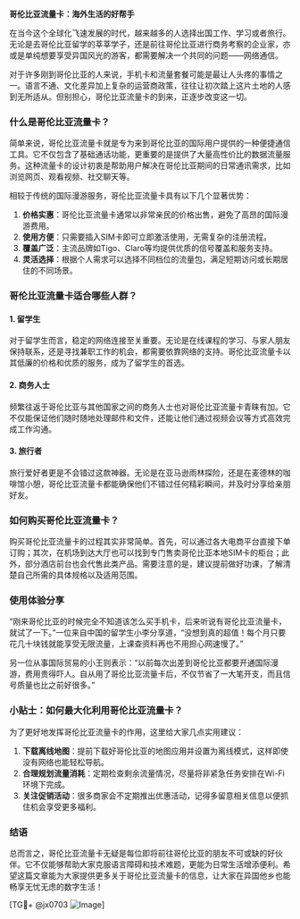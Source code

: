 **哥伦比亚流量卡：海外生活的好帮手**

在当今这个全球化飞速发展的时代，越来越多的人选择出国工作、学习或者旅行。无论是去哥伦比亚留学的莘莘学子，还是前往哥伦比亚进行商务考察的企业家，亦或是单纯想要享受异国风光的游客，都需要解决一个共同的问题——网络通信。

对于许多刚到哥伦比亚的人来说，手机卡和流量套餐可能是最让人头疼的事情之一。语言不通、文化差异加上复杂的运营商政策，往往让初次踏上这片土地的人感到无所适从。但别担心，哥伦比亚流量卡的到来，正逐步改变这一切。

### 什么是哥伦比亚流量卡？

简单来说，哥伦比亚流量卡就是专为来到哥伦比亚的国际用户提供的一种便捷通信工具。它不仅包含了基础通话功能，更重要的是提供了大量高性价比的数据流量服务。这种流量卡的设计初衷是帮助用户解决在哥伦比亚期间的日常通讯需求，比如浏览网页、观看视频、社交聊天等。

相较于传统的国际漫游服务，哥伦比亚流量卡具有以下几个显著优势：

1. **价格实惠**：哥伦比亚流量卡通常以非常亲民的价格出售，避免了高昂的国际漫游费用。
2. **使用方便**：只需要插入SIM卡即可立即激活使用，无需复杂的注册流程。
3. **覆盖广泛**：主流品牌如Tigo、Claro等均提供优质的信号覆盖和服务支持。
4. **灵活选择**：根据个人需求可以选择不同档位的流量包，满足短期访问或长期居住的不同场景。

### 哥伦比亚流量卡适合哪些人群？

#### 1. 留学生
对于留学生而言，稳定的网络连接至关重要。无论是在线课程的学习、与家人朋友保持联系，还是寻找兼职工作的机会，都需要依靠网络的支持。哥伦比亚流量卡以其低廉的价格和优质的服务，成为了留学生的首选。

#### 2. 商务人士
频繁往返于哥伦比亚与其他国家之间的商务人士也对哥伦比亚流量卡青睐有加。它不仅能保证他们随时随地处理邮件和文件，还能让他们通过视频会议等方式高效完成工作沟通。

#### 3. 旅行者
旅行爱好者更是不会错过这款神器。无论是在亚马逊雨林探险，还是在麦德林的咖啡馆小憩，哥伦比亚流量卡都能确保他们不错过任何精彩瞬间，并及时分享给亲朋好友。

### 如何购买哥伦比亚流量卡？

购买哥伦比亚流量卡的过程其实非常简单。首先，可以通过各大电商平台直接下单订购；其次，在机场到达大厅也可以找到专门售卖哥伦比亚本地SIM卡的柜台；此外，部分酒店前台也会代售此类产品。需要注意的是，建议提前做好功课，了解清楚自己所需的具体规格以及适用范围。

### 使用体验分享

“刚来哥伦比亚的时候完全不知道该怎么买手机卡，后来听说有哥伦比亚流量卡，就试了一下。”一位来自中国的留学生小李分享道，“没想到真的超值！每个月只要花几十块钱就能享受无限流量，上课查资料再也不用担心网速慢了。”

另一位从事国际贸易的小王则表示：“以前每次出差到哥伦比亚都要开通国际漫游，费用贵得吓人。自从用了哥伦比亚流量卡后，不仅节省了一大笔开支，而且信号质量也比之前好很多。”

### 小贴士：如何最大化利用哥伦比亚流量卡？

为了更好地发挥哥伦比亚流量卡的作用，这里给大家几点实用建议：

1. **下载离线地图**：提前下载好哥伦比亚的地图应用并设置为离线模式，这样即使没有网络也能轻松导航。
2. **合理规划流量消耗**：定期检查剩余流量情况，尽量将非紧急任务安排在Wi-Fi环境下完成。
3. **关注促销活动**：很多商家会不定期推出优惠活动，记得多留意相关信息以便抓住机会享受更多福利。

### 结语

总而言之，哥伦比亚流量卡无疑是每位即将前往哥伦比亚的朋友不可或缺的好伙伴。它不仅能够帮助大家克服语言障碍和技术难题，更能为日常生活增添便利。希望这篇文章能为大家提供更多关于哥伦比亚流量卡的信息，让大家在异国他乡也能畅享无忧无虑的数字生活！

[TG💪+ @jx0703 ![Image](https://github.com/user-attachments/assets/dbca1d08-cadb-493c-b0ec-ad6f7a83f270)]